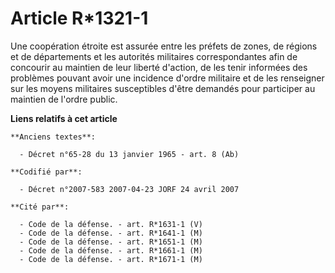 # Article R*1321-1

Une coopération étroite est assurée entre les préfets de zones, de régions et de départements et les autorités militaires
correspondantes afin de concourir au maintien de leur liberté d'action, de les tenir informées des problèmes pouvant avoir
une incidence d'ordre militaire et de les renseigner sur les moyens militaires susceptibles d'être demandés pour participer
au maintien de l'ordre public.

**Liens relatifs à cet article**

	**Anciens textes**:

	  - Décret n°65-28 du 13 janvier 1965 - art. 8 (Ab)

	**Codifié par**:

	  - Décret n°2007-583 2007-04-23 JORF 24 avril 2007

	**Cité par**:

	  - Code de la défense. - art. R*1631-1 (V)
	  - Code de la défense. - art. R*1641-1 (M)
	  - Code de la défense. - art. R*1651-1 (M)
	  - Code de la défense. - art. R*1661-1 (M)
	  - Code de la défense. - art. R*1671-1 (M)
